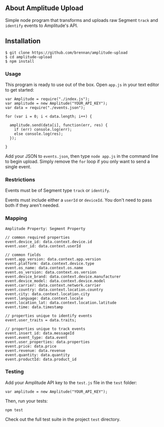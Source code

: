 ## About Amplitude Upload

Simple node program that transforms and uploads raw Segment `track` and `identify` events to Amplitude's API.

## Installation

```
$ git clone https://github.com/brennan/amplitude-upload
$ cd amplitude-upload
$ npm install
```

### Usage

This program is ready to use out of the box. Open `app.js` in your text editor to get started:


```
var Amplitude = require("./index.js");
var amplitude = new Amplitude("YOUR_API_KEY");
var data = require("./events.json");

for (var i = 0; i < data.length; i++) {

  amplitude.send(data[i], function(err, res) {
    if (err) console.log(err);
    else console.log(res);
  });

}
```

Add your JSON to `events.json`, then type `node app.js` in the command line to begin upload. Simply remove the `for` loop if you only want to send a single event.

### Restrictions

Events must be of Segment type `track` or `identify`.

Events must include either a `userId` or `deviceId`. You don't need to pass both if they aren't needed.

### Mapping

```
Amplitude Property: Segment Property

// common required properties
event.device_id: data.context.device.id
event.user_id: data.context.userId

// common fields
event.app_version: data.context.app.version
event.platform: data.context.device.type
event.os_name: data.context.os.name
event.os_version: data.context.os.version
event.device_brand: data.context.device.manufacturer
event.device_model: data.context.device.model
event.carrier: data.context.network.carrier
event.country: data.context.location.country
event.city: data.context.location.city
event.language: data.context.locale
event.location_lat: data.context.location.latitude
event.time: data.timestamp

// properties unique to identify events
event.user_traits = data.traits;

// properties unique to track events
event.insert_id: data.messageId
event.event_type: data.event
event.user_properties: data.properties
event.price: data.price
event.revenue: data.revenue
event.quantity: data.quantity
event.productId: data.product_id
```

### Testing

Add your Amplitude API key to the `test.js` file in the `test` folder:

```
var amplitude = new Amplitude("YOUR_API_KEY");
```

Then, run your tests:

```
npm test
```

Check out the full test suite in the project `test` directory.
